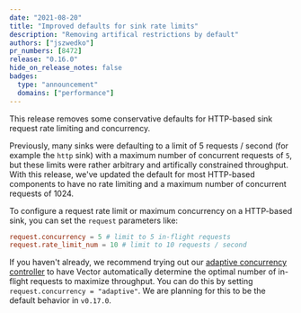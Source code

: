 ```yaml
---
date: "2021-08-20"
title: "Improved defaults for sink rate limits"
description: "Removing artifical restrictions by default"
authors: ["jszwedko"]
pr_numbers: [8472]
release: "0.16.0"
hide_on_release_notes: false
badges:
  type: "announcement"
  domains: ["performance"]
---
```


This release removes some conservative defaults for HTTP-based sink request rate
limiting and concurrency.

Previously, many sinks were defaulting to a limit of 5 requests / second (for
example the `http` sink) with a maximum number of concurrent requests of `5`,
but these limits were rather arbitrary and artifically constrained throughput.
With this release, we've updated the default for most HTTP-based components to
have no rate limiting and a maximum number of concurrent requests of 1024.

To configure a request rate limit or maximum concurrency on a HTTP-based sink,
you can set the `request` parameters like:

```toml
request.concurrency = 5 # limit to 5 in-flight requests
request.rate_limit_num = 10 # limit to 10 requests / second
```

If you haven't already, we recommend trying out our [adaptive concurrency
controller](/blog/adaptive-request-concurrency/) to have Vector
automatically determine the optimal number of in-flight requests to maximize
throughput. You can do this by setting `request.concurrency = "adaptive"`. We
are planning for this to be the default behavior in `v0.17.0`.
